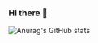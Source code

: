 ### Hi there 👋
![Anurag's GitHub stats](https://github-readme-stats.vercel.app/api?username=AaronPerezPerez&count_private=true&show_icons=true&theme=radical)
